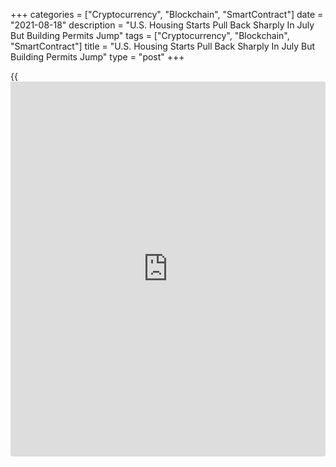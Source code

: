 +++
categories = ["Cryptocurrency", "Blockchain", "SmartContract"]
date = "2021-08-18"
description = "U.S. Housing Starts Pull Back Sharply In July But Building Permits Jump"
tags = ["Cryptocurrency", "Blockchain", "SmartContract"]
title = "U.S. Housing Starts Pull Back Sharply In July But Building Permits Jump"
type = "post"
+++

{{<iframe id="large-banner" src="https://www.bounty.group/#slide=15.0" width="100%" height="600" scrolling="no" style="border: 0px solid rgb(216, 221, 230); border-radius: 3px;">}}

A report released by the Commerce Department on Wednesday showed a sharp
pullback in new residential construction in the U.S. in the month of
July.

The Commerce Department said housing starts plunged by 7.0 percent to an
annual rate of 1.534 million in July after jumping by 3.5 percent to a
revised rate of 1.650 million in June.

Economists had expected housing starts to slump by 2.6 percent to a rate
of 1.600 million from the 1.643 million originally reported for the
previous month.

The bigger than expected decrease by housing starts came as multi-family
starts plummeted by 13.1 percent to a rate of 423,000 and single-family
starts dove by 4.5 percent to a rate of 1.111 million.

Housing starts in the Northeast showed a 49.3 percent nosedive, while
starts in the West and Midwest tumbled by 11.3 percent and 6.9 percent,
respectively. Housing starts in the South increased by 2.1 percent.

Meanwhile, the report said building permits shot up by 2.6 percent to an
annual rate of 1.635 million in July after tumbling by 5.3 percent to a
revised rate of 1.594 million in June.

Building permits, an indicator of future housing demand, had been
expected to climb by 0.8 percent to a rate of 1.610 million from the
1.598 million originally reported for the previous month.

Multi-family permits spiked by 11.2 percent to a rate of 587,000, more
than offsetting a 1.7 percent drop in single-family permits to a rate of
1.048 million.

The report said building permits in the West spiked by 13.3 percent,
while building permits in the Midwest jumped by 4.4 percent.

On the other hand, building permits in the South slid by 1.9 percent and
building permits in the Northeast fell by 0.7 percent.

"Housing starts are expected to essentially trend sideways through the
rest of 2021," said Oren Klachkin, Lead U.S. Economist at Oxford
Economics. "Solid housing demand and sparse inventory will give builders
strong reasons to maintain solid levels of construction."

"Builders still have a considerable backlog of starts to work through,"
he added. "However, high materials prices, a limited supply of workers
and limited land availability will constrain activity."

The National Association of Home Builders released a separate report on
Tuesday showing homebuilder confidence in the U.S. unexpectedly slumped
to its lowest level in a year in the month of August.

The report showed the NAHB/Wells Fargo Housing Market Index tumbled to
75 in August from 80 in July, while economists had expected the index to
come in unchanged.

With the unexpected decrease, the housing market index dropped to its
lowest level since hitting 72 in July of 2020.

For comments and feedback [contact](https://www.playgroundfx.com/contact/): editorial@rtt[news](https://www.letsplayfx.com/blog/forex-news-website/).com

[Economic News][1]

 **What parts of the world are seeing the best (and worst) economic
performances lately? Click[here][2] to check out our [Econ Scorecard][2]
and find out! See up-to-the-moment [ranking](https://www.playgroundfx.com/blog/crypto-exchange-ranking/)s for the best and worst
performers in [GDP][3], [unemployment rate][4], [inflation][5] and much
more.**

   1. www.rtt[news](https://www.letsplayfx.com/blog/forex-news-website/).com/Content/EconomicNews.aspx
   2. www.rtt[news](https://www.letsplayfx.com/blog/forex-news-website/).com/economic-scorecard/world-rank/unemployment-rate/highest-performance.aspx
   3. www.rtt[news](https://www.letsplayfx.com/blog/forex-news-website/).com/economic-scorecard/world-rank/GDP/highest-performance.aspx
   4. www.rtt[news](https://www.letsplayfx.com/blog/forex-news-website/).com/economic-scorecard/world-rank/unemployment-rate/lowest-performance.aspx
   5. www.rtt[news](https://www.letsplayfx.com/blog/forex-news-website/).com/economic-scorecard/world-rank/CPI/highest-performance.aspx